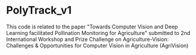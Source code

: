 # PolyTrack_v1
 This code is related to the paper "Towards Computer Vision and Deep Learning facilitated Pollination Monitoring for Agriculture" submitted to 2nd International Workshop and Prize Challenge on Agriculture-Vision: Challenges & Opportunities for Computer Vision in Agriculture (AgriVision)
